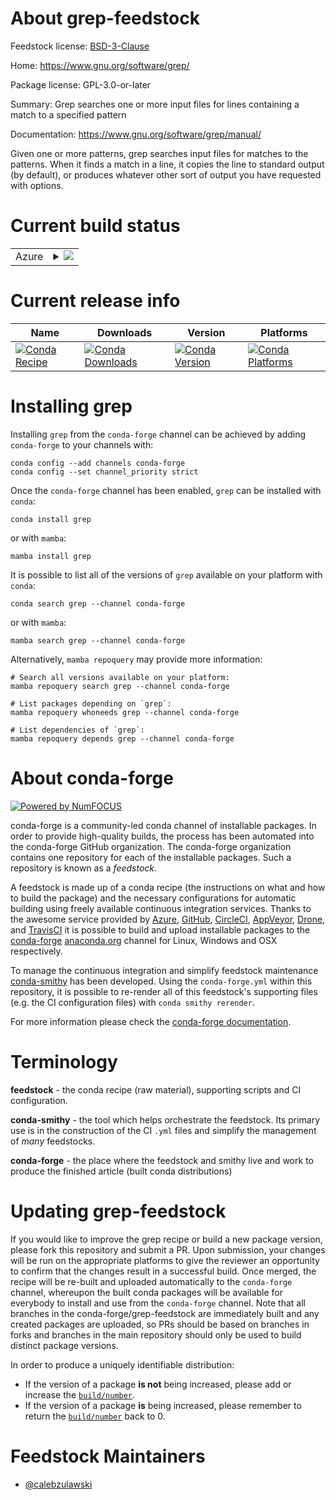 About grep-feedstock
====================

Feedstock license: [BSD-3-Clause](https://github.com/conda-forge/grep-feedstock/blob/main/LICENSE.txt)

Home: https://www.gnu.org/software/grep/

Package license: GPL-3.0-or-later

Summary: Grep searches one or more input files for lines containing a match to a
specified pattern


Documentation: https://www.gnu.org/software/grep/manual/

Given one or more patterns, grep searches input files for matches to the
patterns. When it finds a match in a line, it copies the line to standard
output (by default), or produces whatever other sort of output you have
requested with options.


Current build status
====================


<table>
    
  <tr>
    <td>Azure</td>
    <td>
      <details>
        <summary>
          <a href="https://dev.azure.com/conda-forge/feedstock-builds/_build/latest?definitionId=18907&branchName=main">
            <img src="https://dev.azure.com/conda-forge/feedstock-builds/_apis/build/status/grep-feedstock?branchName=main">
          </a>
        </summary>
        <table>
          <thead><tr><th>Variant</th><th>Status</th></tr></thead>
          <tbody><tr>
              <td>linux_64</td>
              <td>
                <a href="https://dev.azure.com/conda-forge/feedstock-builds/_build/latest?definitionId=18907&branchName=main">
                  <img src="https://dev.azure.com/conda-forge/feedstock-builds/_apis/build/status/grep-feedstock?branchName=main&jobName=linux&configuration=linux%20linux_64_" alt="variant">
                </a>
              </td>
            </tr><tr>
              <td>linux_aarch64</td>
              <td>
                <a href="https://dev.azure.com/conda-forge/feedstock-builds/_build/latest?definitionId=18907&branchName=main">
                  <img src="https://dev.azure.com/conda-forge/feedstock-builds/_apis/build/status/grep-feedstock?branchName=main&jobName=linux&configuration=linux%20linux_aarch64_" alt="variant">
                </a>
              </td>
            </tr><tr>
              <td>linux_ppc64le</td>
              <td>
                <a href="https://dev.azure.com/conda-forge/feedstock-builds/_build/latest?definitionId=18907&branchName=main">
                  <img src="https://dev.azure.com/conda-forge/feedstock-builds/_apis/build/status/grep-feedstock?branchName=main&jobName=linux&configuration=linux%20linux_ppc64le_" alt="variant">
                </a>
              </td>
            </tr><tr>
              <td>osx_64</td>
              <td>
                <a href="https://dev.azure.com/conda-forge/feedstock-builds/_build/latest?definitionId=18907&branchName=main">
                  <img src="https://dev.azure.com/conda-forge/feedstock-builds/_apis/build/status/grep-feedstock?branchName=main&jobName=osx&configuration=osx%20osx_64_" alt="variant">
                </a>
              </td>
            </tr><tr>
              <td>osx_arm64</td>
              <td>
                <a href="https://dev.azure.com/conda-forge/feedstock-builds/_build/latest?definitionId=18907&branchName=main">
                  <img src="https://dev.azure.com/conda-forge/feedstock-builds/_apis/build/status/grep-feedstock?branchName=main&jobName=osx&configuration=osx%20osx_arm64_" alt="variant">
                </a>
              </td>
            </tr>
          </tbody>
        </table>
      </details>
    </td>
  </tr>
</table>

Current release info
====================

| Name | Downloads | Version | Platforms |
| --- | --- | --- | --- |
| [![Conda Recipe](https://img.shields.io/badge/recipe-grep-green.svg)](https://anaconda.org/conda-forge/grep) | [![Conda Downloads](https://img.shields.io/conda/dn/conda-forge/grep.svg)](https://anaconda.org/conda-forge/grep) | [![Conda Version](https://img.shields.io/conda/vn/conda-forge/grep.svg)](https://anaconda.org/conda-forge/grep) | [![Conda Platforms](https://img.shields.io/conda/pn/conda-forge/grep.svg)](https://anaconda.org/conda-forge/grep) |

Installing grep
===============

Installing `grep` from the `conda-forge` channel can be achieved by adding `conda-forge` to your channels with:

```
conda config --add channels conda-forge
conda config --set channel_priority strict
```

Once the `conda-forge` channel has been enabled, `grep` can be installed with `conda`:

```
conda install grep
```

or with `mamba`:

```
mamba install grep
```

It is possible to list all of the versions of `grep` available on your platform with `conda`:

```
conda search grep --channel conda-forge
```

or with `mamba`:

```
mamba search grep --channel conda-forge
```

Alternatively, `mamba repoquery` may provide more information:

```
# Search all versions available on your platform:
mamba repoquery search grep --channel conda-forge

# List packages depending on `grep`:
mamba repoquery whoneeds grep --channel conda-forge

# List dependencies of `grep`:
mamba repoquery depends grep --channel conda-forge
```


About conda-forge
=================

[![Powered by
NumFOCUS](https://img.shields.io/badge/powered%20by-NumFOCUS-orange.svg?style=flat&colorA=E1523D&colorB=007D8A)](https://numfocus.org)

conda-forge is a community-led conda channel of installable packages.
In order to provide high-quality builds, the process has been automated into the
conda-forge GitHub organization. The conda-forge organization contains one repository
for each of the installable packages. Such a repository is known as a *feedstock*.

A feedstock is made up of a conda recipe (the instructions on what and how to build
the package) and the necessary configurations for automatic building using freely
available continuous integration services. Thanks to the awesome service provided by
[Azure](https://azure.microsoft.com/en-us/services/devops/), [GitHub](https://github.com/),
[CircleCI](https://circleci.com/), [AppVeyor](https://www.appveyor.com/),
[Drone](https://cloud.drone.io/welcome), and [TravisCI](https://travis-ci.com/)
it is possible to build and upload installable packages to the
[conda-forge](https://anaconda.org/conda-forge) [anaconda.org](https://anaconda.org/)
channel for Linux, Windows and OSX respectively.

To manage the continuous integration and simplify feedstock maintenance
[conda-smithy](https://github.com/conda-forge/conda-smithy) has been developed.
Using the ``conda-forge.yml`` within this repository, it is possible to re-render all of
this feedstock's supporting files (e.g. the CI configuration files) with ``conda smithy rerender``.

For more information please check the [conda-forge documentation](https://conda-forge.org/docs/).

Terminology
===========

**feedstock** - the conda recipe (raw material), supporting scripts and CI configuration.

**conda-smithy** - the tool which helps orchestrate the feedstock.
                   Its primary use is in the construction of the CI ``.yml`` files
                   and simplify the management of *many* feedstocks.

**conda-forge** - the place where the feedstock and smithy live and work to
                  produce the finished article (built conda distributions)


Updating grep-feedstock
=======================

If you would like to improve the grep recipe or build a new
package version, please fork this repository and submit a PR. Upon submission,
your changes will be run on the appropriate platforms to give the reviewer an
opportunity to confirm that the changes result in a successful build. Once
merged, the recipe will be re-built and uploaded automatically to the
`conda-forge` channel, whereupon the built conda packages will be available for
everybody to install and use from the `conda-forge` channel.
Note that all branches in the conda-forge/grep-feedstock are
immediately built and any created packages are uploaded, so PRs should be based
on branches in forks and branches in the main repository should only be used to
build distinct package versions.

In order to produce a uniquely identifiable distribution:
 * If the version of a package **is not** being increased, please add or increase
   the [``build/number``](https://docs.conda.io/projects/conda-build/en/latest/resources/define-metadata.html#build-number-and-string).
 * If the version of a package **is** being increased, please remember to return
   the [``build/number``](https://docs.conda.io/projects/conda-build/en/latest/resources/define-metadata.html#build-number-and-string)
   back to 0.

Feedstock Maintainers
=====================

* [@calebzulawski](https://github.com/calebzulawski/)

